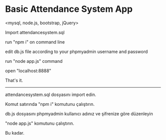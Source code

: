 # Basic Attendance System App
<mysql, node.js, bootstrap, jQuery>

Import attendancesystem.sql

run "npm i" on command line

edit db.js file according to your phpmyadmin username and password

run "node app.js" command

open "localhost:8888"

That's it.

------------------------------------

attendancesystem.sql dosyasını import edin.

Komut satırında "npm i" komutunu çalıştırın.

db.js dosyasını phpmyadmin kullanıcı adınız ve şifrenize göre düzenleyin

"node app.js" komutunu çalıştırın.

Bu kadar.



